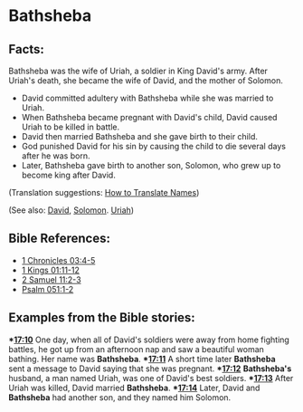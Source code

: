 # Bathsheba #

## Facts: ##

Bathsheba was the wife of Uriah, a soldier in King David's army. After Uriah's death, she became the wife of David, and the mother of Solomon.

* David committed adultery with Bathsheba while she was married to Uriah.
* When Bathsheba became pregnant with David's child, David caused Uriah to be killed in battle.
* David then married Bathsheba and she gave birth to their child. 
* God punished David for his sin by causing the child to die several days after he was born.
* Later, Bathsheba gave birth to another son, Solomon, who grew up to become king after David.

(Translation suggestions: [How to Translate Names](en/ta-vol1/translate/man/translate-names))

(See also: [David](../other/david.md), [Solomon](../other/solomon.md). [Uriah](../other/uriah.md))

## Bible References: ##

* [1 Chronicles 03:4-5](en/tn/1ch/help/03/04)
* [1 Kings 01:11-12](en/tn/1ki/help/01/11)
* [2 Samuel 11:2-3](en/tn/2sa/help/11/02)
* [Psalm 051:1-2](en/tn/psa/help/51/01)

## Examples from the Bible stories: ##

  __*[17:10](en/tn/obs/help/17/10)__ One day, when all of David's soldiers were away from home fighting battles, he got up from an afternoon nap and saw a beautiful woman bathing. Her name was __Bathsheba__.
  __*[17:11](en/tn/obs/help/17/11)__ A short time later __Bathsheba__ sent a message to David saying that she was pregnant.
  __*[17:12](en/tn/obs/help/17/12)__ __Bathsheba's__ husband, a man named Uriah, was one of David's best soldiers.
  __*[17:13](en/tn/obs/help/17/13)__ After Uriah was killed, David married __Bathsheba__.
  __*[17:14](en/tn/obs/help/17/14)__ Later,  David and __Bathsheba__ had another son, and they named him Solomon.